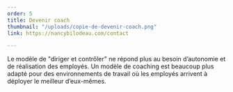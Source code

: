 ```yaml
---
order: 5
title: Devenir coach
thumbnail: "/uploads/copie-de-devenir-coach.png"
link: https://nancybilodeau.com/contact

---
```

Le modèle de "diriger et contrôler" ne répond plus au besoin d’autonomie et de réalisation des employés. Un modèle de coaching est beaucoup plus adapté pour des environnements de travail où les employés arrivent à déployer le meilleur d’eux-mêmes.